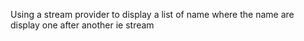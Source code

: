 Using a stream provider to display a list of name where the name are display one after another ie stream
